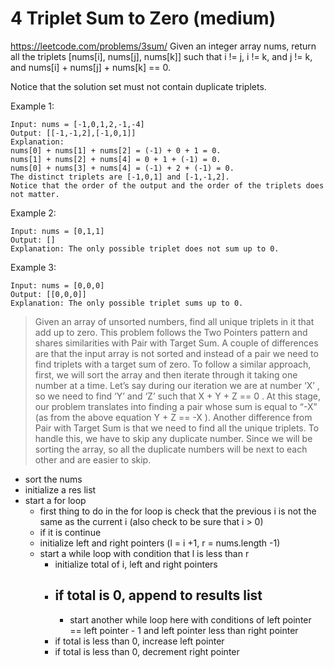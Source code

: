 # 4 Triplet Sum to Zero \(medium\)

https://leetcode.com/problems/3sum/
Given an integer array nums, return all the triplets [nums[i], nums[j], nums[k]] such that i != j, i != k, and j != k, and nums[i] + nums[j] + nums[k] == 0.

Notice that the solution set must not contain duplicate triplets.

 

Example 1:
```
Input: nums = [-1,0,1,2,-1,-4]
Output: [[-1,-1,2],[-1,0,1]]
Explanation: 
nums[0] + nums[1] + nums[2] = (-1) + 0 + 1 = 0.
nums[1] + nums[2] + nums[4] = 0 + 1 + (-1) = 0.
nums[0] + nums[3] + nums[4] = (-1) + 2 + (-1) = 0.
The distinct triplets are [-1,0,1] and [-1,-1,2].
Notice that the order of the output and the order of the triplets does not matter.
```
Example 2:
```
Input: nums = [0,1,1]
Output: []
Explanation: The only possible triplet does not sum up to 0.
```
Example 3:
```
Input: nums = [0,0,0]
Output: [[0,0,0]]
Explanation: The only possible triplet sums up to 0.
```

> Given an array of unsorted numbers, find all unique triplets in it that add up to zero.
This problem follows the Two Pointers pattern and shares similarities with Pair with Target Sum.
A couple of differences are that the input array is not sorted and instead of a pair we need to find
triplets with a target sum of zero.
To follow a similar approach, first, we will sort the array and then iterate through it taking one
number at a time. Letʼs say during our iteration we are at number ‘X’ , so we need to find ‘Y’ and
‘Z’ such that X + Y + Z == 0 . At this stage, our problem translates into finding a pair whose
sum is equal to “-X” (as from the above equation Y + Z == -X ).
Another difference from Pair with Target Sum is that we need to find all the unique triplets. To
handle this, we have to skip any duplicate number. Since we will be sorting the array, so all the
duplicate numbers will be next to each other and are easier to skip.


- sort the nums
- initialize a res list
- start a for loop
    - first thing to do in the for loop is check that the previous i is not the same as the current i (also check to be sure that i > 0)
    - if it is continue
    - initialize left and right pointers (l = i +1, r = nums.length -1)
    - start a while loop with condition that l is less than r
        - initialize total of i, left and right pointers
        - if total is 0, append to results list
            - 
            - start another while loop here with conditions of left pointer == left pointer - 1 and left pointer less than right pointer 
        - if total is less than 0, increase left pointer
        - if total is less than 0, decrement right pointer
